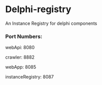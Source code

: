 # Delphi-registry
An Instance Registry for delphi components
### Port Numbers:
webApi: 8080

crawler: 8882

webApp: 8085

instanceRegistry: 8087
